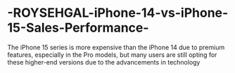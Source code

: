 # -ROYSEHGAL-iPhone-14-vs-iPhone-15-Sales-Performance-
The iPhone 15 series is more expensive than the iPhone 14 due to premium features, especially in the Pro models, but many users are still opting for these higher-end versions due to the advancements in technology
